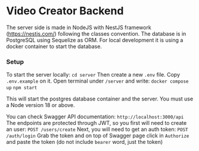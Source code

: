 # Video Creator Backend

The server side is made in NodeJS with NestJS framework (https://nestjs.com/) following the classes convention.
The database is in PostgreSQL using Sequelize as ORM. For local development it is using a docker container to start the database.

### Setup

To start the server locally:
`cd server`
Then create a new `.env` file. Copy `.env.example` on it.
Open terminal under `/server` and write:
`docker compose up`
`npm start`

This will start the postgres database container and the server. You must use a Node version 18 or above.

You can check Swagger API documentation:
`http://localhost:3000/api`
The endpoints are protected through JWT, so you first will need to create an user:
`POST /users/create`
Next, you will need to get an auth token:
`POST /auth/login`
Grab the token and on top of Swagger page click in `Authorize` and paste the token (do not include `bearer` word, just the token)
